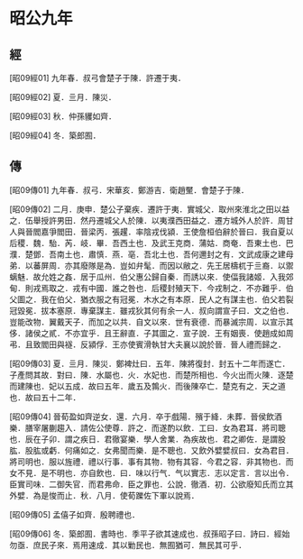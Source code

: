 # 昭公九年

## 經 <a name="10Zhao09Jing"></a>

<a name="10Zhao09Jing01">[昭09經01]</a> 九年春．叔弓會楚子于陳．許遷于夷．

<a name="10Zhao09Jing02">[昭09經02]</a> 夏．亖月．陳災．

<a name="10Zhao09Jing03">[昭09經03]</a> 秋．仲孫貜如齊．

<a name="10Zhao09Jing04">[昭09經04]</a> 冬．築郎囿．

## 傳 <a name="10Zhao09Zhuan"></a>

<a name="10Zhao09Zhuan01">[昭09傳01]</a> 九年春．叔弓．宋華亥．鄭游吉．衛趙黶．會楚子于陳．

<a name="10Zhao09Zhuan02">[昭09傳02]</a> 二月．庚申．楚公子棄疾．遷許于夷．實城父．取州來淮北之田以益之．伍舉授許男田．然丹遷城父人於陳．以夷濮西田益之．遷方城外人於許．周甘人與晉閻嘉爭閻田．晉梁丙．張趯．率陰戎伐潁．王使詹桓伯辭於晉曰．我自夏以后稷．魏．駘．芮．岐．畢．吾西土也．及武王克商．蒲姑．商奄．吾東土也．巴濮．楚鄧．吾南土也．肅慎．燕．亳．吾北土也．吾何邇封之有．文武成康之建母弟．以蕃屏周．亦其廢隊是為．豈如弁髦．而因以敝之．先王居檮杌于亖裔．以禦螭魅．故允姓之姦．居于瓜州．伯父惠公歸自秦．而誘以來．使偪我諸姬．入我郊甸．則戎焉取之．戎有中國．誰之咎也．后稷封殖天下．今戎制之．不亦難乎．伯父圖之．我在伯父．猶衣服之有冠冕．木水之有本原．民人之有謀主也．伯父若裂冠毀冕．拔本塞原．專棄謀主．雖戎狄其何有余一人．叔向謂宣子曰．文之伯也．豈能改物．翼戴天子．而加之以共．自文以來．世有衰德．而暴滅宗周．以宣示其侈．諸侯之貳．不亦宜乎．且王辭直．子其圖之．宣子說．王有姻喪．使趙成如周弔．且致閻田與襚．反潁俘．王亦使賓滑執甘大夫襄以說於晉．晉人禮而歸之．

<a name="10Zhao09Zhuan03">[昭09傳03]</a> 夏．亖月．陳災．鄭裨灶曰．五年．陳將復封．封五十二年而遂亡．子產問其故．對曰．陳．水屬也．火．水妃也．而楚所相也．今火出而火陳．逐楚而建陳也．妃以五成．故曰五年．歲五及鶉火．而後陳卒亡．楚克有之．天之道也．故曰五十二年．

<a name="10Zhao09Zhuan04">[昭09傳04]</a> 晉荀盈如齊逆女．還．六月．卒于戲陽．殯于絳．未葬．晉侯飲酒樂．膳宰屠蒯趨入．請佐公使尊．許之．而遂酌以飲．工曰．女為君耳．將司聰也．辰在子卯．謂之疾日．君徹宴樂．學人舍業．為疾故也．君之卿佐．是謂股肱．股肱或虧．何痛如之．女弗聞而樂．是不聰也．又飲外嬖嬖叔曰．女為君目．將司明也．服以旌禮．禮以行事．事有其物．物有其容．今君之容．非其物也．而女不見．是不明也．亦自飲也．曰．味以行气．气以實志．志以定言．言以出令．臣實司味．二御失官．而君弗命．臣之罪也．公說．徹酒．初．公欲廢知氏而立其外嬖．為是悛而止．秋．八月．使荀躒佐下軍以說焉．

<a name="10Zhao09Zhuan05">[昭09傳05]</a> 孟僖子如齊．殷聘禮也．

<a name="10Zhao09Zhuan06">[昭09傳06]</a> 冬．築郎囿．書時也．季平子欲其速成也．叔孫昭子曰．詩曰．經始勿亟．庶民子來．焉用速成．其以勦民也．無囿猶可．無民其可乎．

